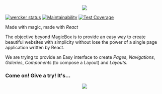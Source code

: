 <div align="center">
  <img src="https://image.ibb.co/kfASon/Effect_Logo.png" />
</div>

[![wercker status](https://app.wercker.com/status/6890c84f56414000c05337d48b1c8ac7/s/master "wercker status")](https://app.wercker.com/project/byKey/6890c84f56414000c05337d48b1c8ac7)
[![Maintainability](https://api.codeclimate.com/v1/badges/813cf762d3aa8945e110/maintainability)](https://codeclimate.com/github/clucasalcantara/magicbox-cms/maintainability)
[![Test Coverage](https://api.codeclimate.com/v1/badges/813cf762d3aa8945e110/test_coverage)](https://codeclimate.com/github/clucasalcantara/magicbox-cms/test_coverage)

Made with magic, made with _React_

The objective beyond MagicBox is to provide an easy way to create beautiful websites with simplicity without lose the power of a single page application written by React.

We are trying to provide an Easy interface to create _Pages_, _Navigations_, _Galeries_, _Components_ (to compose a Layout) and _Layouts_.

### Come on! Give a try! It's...

<div align="center">
  <img src="https://media0.giphy.com/media/12NUbkX6p4xOO4/giphy.gif" />
</div>

